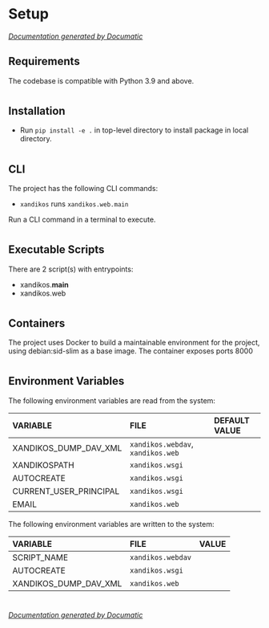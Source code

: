 # Setup

[_Documentation generated by Documatic_](https://www.documatic.com)

<!---Documatic-section-Requirements-start--->
## Requirements

The codebase is compatible with Python 3.9 and above.

# #
<!---Documatic-section-Requirements-end--->

<!---Documatic-section-Installation-start--->
## Installation

* Run `pip install -e .` in top-level directory to
install package in local directory.

# #
<!---Documatic-section-Installation-end--->

<!---Documatic-section-CLI-start--->
## CLI

The project has the following CLI commands:

* `xandikos` runs `xandikos.web.main`

Run a CLI command in a terminal to execute.

# #
<!---Documatic-section-CLI-end--->

<!---Documatic-section-Executable Scripts-start--->
## Executable Scripts

There are 2 script(s) with entrypoints:
* xandikos.__main__
* xandikos.web

# #
<!---Documatic-section-Executable Scripts-end--->

<!---Documatic-section-Containers-start--->
## Containers

The project uses Docker to build a maintainable environment for the project, using debian:sid-slim as a base image. The container exposes ports 8000

# #
<!---Documatic-section-Containers-end--->

<!---Documatic-section-Environment Variables-start--->
## Environment Variables

<!---Documatic-block-env_vars-start--->
The following environment variables are read from the system:

<!---Documatic-block-env_reads-start--->
|VARIABLE|FILE|DEFAULT VALUE|
|:---|:---|:---|
|XANDIKOS_DUMP_DAV_XML|`xandikos.webdav`, `xandikos.web`||
|XANDIKOSPATH|`xandikos.wsgi`||
|AUTOCREATE|`xandikos.wsgi`||
|CURRENT_USER_PRINCIPAL|`xandikos.wsgi`||
|EMAIL|`xandikos.web`||
<!---Documatic-block-env_reads-end--->

The following environment variables are written to the system:

<!---Documatic-block-env_writes-start--->
|VARIABLE|FILE|VALUE|
|:---|:---|:---|
|SCRIPT_NAME|`xandikos.webdav`||
|AUTOCREATE|`xandikos.wsgi`||
|XANDIKOS_DUMP_DAV_XML|`xandikos.web`||
<!---Documatic-block-env_writes-end--->
<!---Documatic-block-env_vars-end--->

# #
<!---Documatic-section-Environment Variables-end--->

[_Documentation generated by Documatic_](https://www.documatic.com)